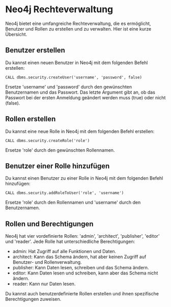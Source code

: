 # Neo4j Rechteverwaltung

Neo4j bietet eine umfangreiche Rechteverwaltung, die es ermöglicht, Benutzer und Rollen zu erstellen und zu verwalten. Hier ist eine kurze Übersicht.  

## Benutzer erstellen

Du kannst einen neuen Benutzer in Neo4j mit dem folgenden Befehl erstellen:

```cypher
CALL dbms.security.createUser('username', 'password', false)
```

Ersetze 'username' und 'password' durch den gewünschten Benutzernamen und das Passwort. Das letzte Argument gibt an, ob das Passwort bei der ersten Anmeldung geändert werden muss (true) oder nicht (false).

## Rollen erstellen

Du kannst eine neue Rolle in Neo4j mit dem folgenden Befehl erstellen:

```cypher
CALL dbms.security.createRole('role')
```

Ersetze 'role' durch den gewünschten Rollennamen.

## Benutzer einer Rolle hinzufügen

Du kannst einen Benutzer zu einer Rolle in Neo4j mit dem folgenden Befehl hinzufügen:

```cypher   
CALL dbms.security.addRoleToUser('role', 'username')
```

Ersetze 'role' durch den Rollennamen und 'username' durch den Benutzernamen.

## Rollen und Berechtigungen

Neo4j hat vier vordefinierte Rollen: 'admin', 'architect', 'publisher', 'editor' und 'reader'. Jede Rolle hat unterschiedliche Berechtigungen:  

- admin: Hat Zugriff auf alle Funktionen und Daten.
- architect: Kann das Schema ändern, hat aber keinen Zugriff auf Benutzer- und Rollenverwaltung.
- publisher: Kann Daten lesen, schreiben und das Schema ändern.
- editor: Kann Daten lesen und schreiben, kann aber das Schema nicht ändern.
- reader: Kann nur Daten lesen.

Du kannst auch benutzerdefinierte Rollen erstellen und ihnen spezifische Berechtigungen zuweisen.